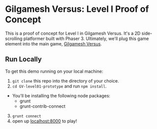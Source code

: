 # Gilgamesh Versus: Level I Proof of Concept

This is a proof of concept for Level I in Gilgamesh Versus. It's a 2D side-scrolling platformer built with Phaser 3. Ultimately, we'll plug this game element into the main game, [Gilgamesh Versus](https://github.com/bunsushi/Gilgamesh-Versus).

## Run Locally

To get this demo running on your local machine:
1. ```git clone``` this repo into the directory of your choice.
2. ```cd GV-level01-prototype``` and run ```npm install```.
- You'll be installing the following node packages:
  - grunt
  - grunt-contrib-connect
3. ```grunt connect```
4. open up [localhost:8000](http://localhost:8000) to play!
